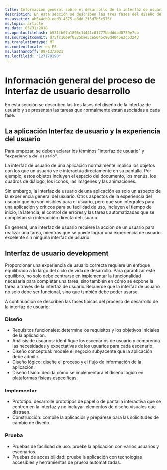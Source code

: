 ```yaml
---
title: Información general sobre el desarrollo de la interfaz de usuario
description: En esta sección se describen las tres fases del diseño de la interfaz de usuario y se presentan las tareas que normalmente están asociadas a cada fase.
ms.assetid: ab544cb9-eed3-4575-a8dd-2f5d7b5c575f
ms.topic: article
ms.date: 05/31/2018
ms.openlocfilehash: b531fb07a1805c14441c81777bbdddad0739e7cb
ms.sourcegitcommit: d75fc10b9f0825bbe5ce5045c90d4045e3c53243
ms.translationtype: MT
ms.contentlocale: es-ES
ms.lasthandoff: 09/13/2021
ms.locfileid: "127170190"
---
```

# <a name="overview-of-the-user-interface-development-process"></a>Información general del proceso de Interfaz de usuario desarrollo

En esta sección se describen las tres fases del diseño de la interfaz de usuario y se presentan las tareas que normalmente están asociadas a cada fase.

## <a name="the-application-user-interface-and-the-user-experience"></a>La aplicación Interfaz de usuario y la experiencia del usuario

Para empezar, se deben aclarar los términos "interfaz de usuario" y "experiencia del usuario".

La interfaz de usuario de una aplicación normalmente implica los objetos con los que un usuario ve e interactúa directamente en su pantalla. Por ejemplo, estos objetos incluyen el espacio del documento, los menús, los cuadros de diálogo, los iconos, las imágenes y las animaciones.

Sin embargo, la interfaz de usuario de una aplicación es solo un aspecto de la experiencia general del usuario. Otros aspectos de la experiencia del usuario que no son visibles para el usuario, pero que son integrales para una aplicación y críticos para su facilidad de uso, incluyen el tiempo de inicio, la latencia, el control de errores y las tareas automatizadas que se completan sin interacción directa del usuario.

En general, una interfaz de usuario requiere la acción de un usuario para realizar una tarea, mientras que se puede lograr una experiencia de usuario excelente sin ninguna interfaz de usuario.

## <a name="user-interface-development"></a>Interfaz de usuario development

Proporcionar una experiencia de usuario correcta requiere un enfoque equilibrado a lo largo del ciclo de vida de desarrollo. Para garantizar este equilibrio, no solo debe centrarse en implementar la funcionalidad necesaria para completar una tarea, sino también en cómo se expone la tarea a través de la interfaz de usuario. Recuerde que la interfaz de usuario no solo debe ser funcional, sino que también debe poder usarse.

A continuación se describen las fases típicas del proceso de desarrollo de la interfaz de usuario:

### <a name="designing"></a>Diseño

-   Requisitos funcionales: determine los requisitos y los objetivos iniciales de la aplicación.
-   Análisis de usuarios: identifique los escenarios de usuario y comprenda las necesidades y expectativas de los usuarios para cada escenario.
-   Diseño conceptual: modele el negocio subyacente que la aplicación debe admitir.
-   Diseño lógico: diseñe el proceso y el flujo de información de la aplicación.
-   Diseño físico: decida cómo se implementará el diseño lógico en plataformas físicas específicas.

### <a name="implementing"></a>Implementar

-   Prototipo: desarrolle prototipos de papel o de pantalla interactiva que se centren en la interfaz y no incluyan elementos de diseño visuales que distraen.
-   Construcción: compile la aplicación y prepárese para las solicitudes de cambio de diseño.

### <a name="testing"></a>Prueba

-   Pruebas de facilidad de uso: pruebe la aplicación con varios usuarios y escenarios.
-   Pruebas de accesibilidad: pruebe la aplicación con tecnologías accesibles y herramientas de prueba automatizadas.

 

 





